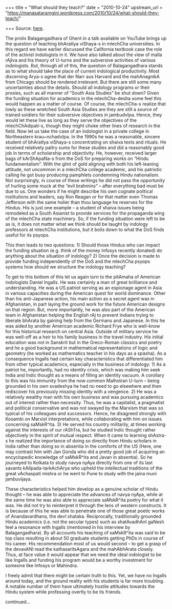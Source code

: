 +++
title = "What should they teach?"
date = "2010-10-24"
upstream_url = "https://manasataramgini.wordpress.com/2010/10/24/what-should-they-teach/"

+++
Source: [here](https://manasataramgini.wordpress.com/2010/10/24/what-should-they-teach/).

The prolix Balagangadhara of Ghent in a talk available on YouTube brings
up the question of teaching bhAratIya viShaya-s in mlechCha
universities. In this regard we have earlier discussed the California
textbook case the role of the activist indologists in it. We have also
talked about the view of malla rAjIva and his theory of U-turns and the
subversive activities of various indologists. But, through all of this,
the question of Balagangadhara stands as to what should take the place
of current indological productivity. Most discerning Arya-s agree that
der Narr aus Harvard and the mahAnagnikA from Chicago should be rendered
irrelevant. But there are still some many uncertainties about the
details. Should all indology programs or their proxies, such as all
manner of “South Asia Studies” be shut down? Given the funding situation
for academics in the mlechCha-desha some feel this would happen as a
matter of course. Of course, the mlechCha-s realize that lowly as these
wretched South Asia Studies are they are still a source of trained
soldiers for their subversive objectives in jambudvIpa. Hence, they
would let these live as long as they serve the objectives of the
mlechChAdipati-s, though they might choke other lines of research in the
field. Now let us take the case of an indologist in a private college in
Northeastern krau\~nchadvIpa. In the 1990s he was a reasonable, sincere
student of bhAratIya viShaya-s concentrating on shaiva texts and
rituals. He received relatively paltry sums for these studies and did a
reasonably good job in terms of scholarship and objectivity. He,
however, received larger bags of kArShApaNa-s from the DoS for preparing
works on “Hindu fundamentalism”. With the glint of gold aligning with
both his left-leaning attitude, not uncommon in a mlechCha college
academic, and his patriotic calling he got busy producing pamphlets
condemning Hindu nationalism. Not surprisingly, in course of these
writings he did not pass the opportunity of hurling some muck at the
“evil brahmins” – after everything bad must be due to us. One wonders if
he might describe his own cognate political institutions and leaders,
say Ron Reagan or for that matter even Thomas Jefferson with the same
holier than thou language he reserves for the Hindus. His is just one
example – a student of shaiva issues being remodeled as a South Asianist
to provide services for the propaganda wing of the mlechCha state
machinery. So, if the funding situation were left to be as is, it does
not matter what we think should be taught by indology professors at
mlechCha institutions, but it boils down to what the DoS finds useful
for its psyops.

This then leads to two questions: 1) Should those Hindus who can impact
the funding situation (e.g. think of the money Infosys recently donated)
do anything about the situation of indology? 2) Once the decision is
made to provide funding independently of the DoS and the mlechCha psyops
systems how should we structure the indology teaching?

To get to this bottom of this let us again turn to the pitAmaha of
American indologists Daniel Ingalls. He was certainly a man of great
brilliance and understanding. He was a US patriot serving as an
espionage agent in Asia in various capacities during the American quest
for world dominance. Other than his anti-Japanese action, his main
action as a secret agent was in Afghanistan, in part laying the ground
work for the future American designs on that region. But, more
importantly, he was also part of the American team in Afghanistan
helping the English rAj to prevent Indians trying to liberate bhArata by
gaining help from the Germans and Japanese. In this he was aided by
another American academic Richard Frye who is well-know for this
historical research on central Asia. Outside of military service he was
well-off as a heir to his family business in the travel industry. His
initial education was not in Sanskrit but in the Greco-Roman classics
and poetry and he a good background in mathematical representations of
logic and geometry (he worked as mathematics teacher in his days as a
spasha). As a consequence Ingalls had certain key characteristics that
differentiated him from other typical academics, especially in the
business of indology: 1) As a patriot he, importantly, had no identity
crisis, which was making him seek India and Indic thought as a means of
filling an identity vacuum. A corollary to this was his immunity from
the now common Malhotran U-turn – being grounded in his own svadeshya he
had no need to go elsewhere and then rediscover his previously missing
identity with a vengence. 2) He was a relatively wealthy man with his
own business and was pursuing academics out of interest rather than
necessity. Thus, he was a capitalist, a pragmatist and political
conservative and was not swayed by the Marxism that was so typical of
his colleagues and successors. Hence, he disagreed strongly with Kosambi
on Marxist interpretations, while collaborating with him on issues
concerning saMskR^ita. 3) He served his country militarily, at times
working against the interests of our rAShTra, but he studied Indic
thought rather objectively in the spirit of mutual respect. When it came
to learning shAstra-s he realized the importance of doing so directly
from Hindu scholars in India rather than doing so in absentia in the
comforts of the US (Here, one may contrast him with Jan Gonda who did a
pretty good job of acquiring an encyclopedic knowledge of saMskR^ita and
Javan in absentia). So he journeyed to Kolkata to study navya nyAya
directly from one of its last savants kAlIpada-tarkAchArya who upheld
the intellectual traditions of the great vAchaspati mishra or he went to
Pune to study with the jaina muni jambuvijaya.

These characteristics helped him develop as a genuine scholar of Hindu
thought – he was able to appreciate the advances of navya nyAya, while
at the same time he was also able to appreciate saMskR^ita poetry for
what it was. He did not try to reinterpret it through the lens of
western constructs. It is because of this he was able to penetrate one
of those great poetic works of Anandavardhana, the devI shataka.
Reciprocally, traditionally grounded Hindu academics (i.e. not the
secular types) such as shatAvadhAnI gaNesh feel a resonance with Ingalls
(mentioned in his interview by Balagangadhara). By all accounts his
teaching of saMskR^ita was said to be top class resulting in about 50
graduate students getting PhDs in course of his career. His
recommendation most of us would second – to get a grasp of the devavANI
read the kathasaritsAgara and the mahAbhArata closely. Thus, at face
value it would appear that we need the ideal indologist to be like
Ingalls and funding his program would be a worthy investment for someone
like Infosys or Mahindra.

I freely admit that there might be certain truth to this. Yet, we have
no Ingalls around today, and the ground reality with his students is far
more troubling. A notable number of them have ultimately hostile
attitudes towards the Hindu system while professing overtly to be its
friends.

continued…

